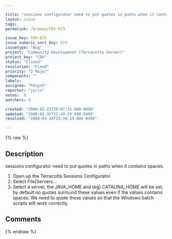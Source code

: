 ```yaml
---

title: "sessions configurator need to put quotes in paths when it contains spaces"
layout: issue
tags: 
permalink: /browse/CDV-673

issue_key: CDV-673
issue_numeric_sort_key: 673
issuetype: "Bug"
project: "Community Development (Terracotta Server)"
project_key: "CDV"
status: "Closed"
resolution: "Fixed"
priority: "2 Major"
components: ""
labels: 
assignee: "hhuynh"
reporter: "juris"
votes:  0
watchers: 0

created: "2008-03-23T20:07:31.000-0400"
updated: "2008-03-31T21:24:28.000-0400"
resolved: "2008-03-24T15:30:14.000-0400"

---
```




{% raw %}



## Description

<div markdown="1" class="description">

sessions configurator need to put quotes in paths when it contains spaces.

1. Open up the Terracotta Sessions Configurator
2. Select File|Servers...
3. Select a server, the JAVA\_HOME and (eg) CATALINA\_HOME will be set, by default no quotes surround these values even if the values contains spaces. We need to quote these values so that the Windows batch scripts will work correctly.



</div>

## Comments



{% endraw %}
